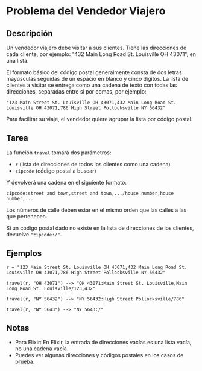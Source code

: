 # Problema del Vendedor Viajero

## Descripción

Un vendedor viajero debe visitar a sus clientes. Tiene las direcciones de cada cliente, por ejemplo: "432 Main Long Road St. Louisville OH 43071", en una lista.

El formato básico del código postal generalmente consta de dos letras mayúsculas seguidas de un espacio en blanco y cinco dígitos. La lista de clientes a visitar se entrega como una cadena de texto con todas las direcciones, separadas entre sí por comas, por ejemplo:

```
"123 Main Street St. Louisville OH 43071,432 Main Long Road St. Louisville OH 43071,786 High Street Pollocksville NY 56432"
```

Para facilitar su viaje, el vendedor quiere agrupar la lista por código postal.

## Tarea

La función `travel` tomará dos parámetros:
- `r` (lista de direcciones de todos los clientes como una cadena)
- `zipcode` (código postal a buscar)

Y devolverá una cadena en el siguiente formato:

```
zipcode:street and town,street and town,.../house number,house number,...
```

Los números de calle deben estar en el mismo orden que las calles a las que pertenecen.

Si un código postal dado no existe en la lista de direcciones de los clientes, devuelve `"zipcode:/"`.

## Ejemplos

```
r = "123 Main Street St. Louisville OH 43071,432 Main Long Road St. Louisville OH 43071,786 High Street Pollocksville NY 56432"

travel(r, "OH 43071") --> "OH 43071:Main Street St. Louisville,Main Long Road St. Louisville/123,432"

travel(r, "NY 56432") --> "NY 56432:High Street Pollocksville/786"

travel(r, "NY 5643") --> "NY 5643:/"
```

## Notas

- Para Elixir: En Elixir, la entrada de direcciones vacías es una lista vacía, no una cadena vacía.
- Puedes ver algunas direcciones y códigos postales en los casos de prueba.